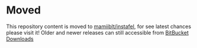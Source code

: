 # Moved

This repository content is moved to [mamiiblt/instafel](https://github.com/mamiiblt/instafel), for see latest chances please visit it! Older and newer releases can still accessible from [BitBucket Downloads](https://bitbucket.org/mamiiblt_ws/ifl-updater-releases/downloads/)
